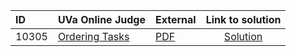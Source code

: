 | ID | UVa Online Judge | External | Link to solution |
|:---|:---|:---|:---:|
| 10305 | [Ordering Tasks](https://onlinejudge.org/index.php?option=com_onlinejudge&Itemid=8&category=668&page=show_problem&problem=1246) | [PDF](https://onlinejudge.org/external/103/10305.pdf) | [Solution](https://github.com/versenyi98/uva-solutions/tree/main/solutions/10305%20-%20Ordering%20Tasks)|
